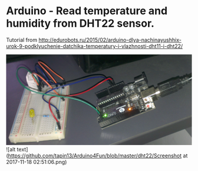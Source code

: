 # Arduino - Read temperature and humidity from DHT22 sensor.

Tutorial from http://edurobots.ru/2015/02/arduino-dlya-nachinayushhix-urok-9-podklyuchenie-datchika-temperatury-i-vlazhnosti-dht11-i-dht22/

![alt text](https://github.com/tapin13/Arduino4Fun/blob/master/dht22/IMAG2396.jpg)
![alt text](https://github.com/tapin13/Arduino4Fun/blob/master/dht22/Screenshot at 2017-11-18 02:51:06.png)


